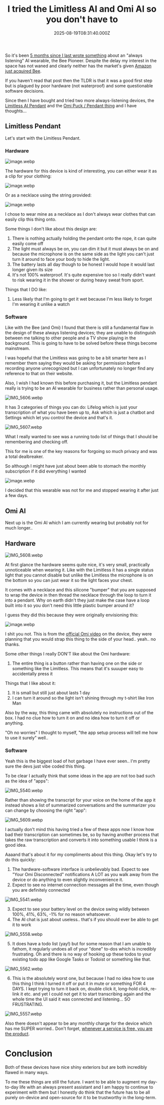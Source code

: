 ﻿---
coverImage: ./header.webp
date: "2025-08-19T08:31:40.000Z"
tags:
  - ai
  - wearables
  - personal
  - tech
title: I tried the Limitless AI and Omi AI so you don't have to
---

So it's been [5 months since I last wrote something](https://mikecann.blog/posts/always-listening-a-month-with-the-bee-computer-ai-assistant) about an "always listening" AI wearable, the Bee Pioneer. Despite the delay my interest in the space has not waned and clearly neither has the market's given [Amazon just acquired Bee](https://techcrunch.com/2025/07/22/amazon-acquires-bee-the-ai-wearable-that-records-everything-you-say/).

If you haven't read that post then the TLDR is that it was a good first step but is plagued by poor hardware (not waterproof) and some questionable software decisions.

Since then I have bought and tried two more always-listening devices, the [Limitless AI Pendant](https://www.limitless.ai/) and the [Omi Puck / Pendant thing](https://www.omi.me/?srsltid=AfmBOopB0CUCHIP28stKi5D3a9BTcivQjgAc6OIsfCukWdAPB1q9VwLo) and I have thoughts…

## Limitless Pendant

Let's start with the Limitless Pendant.

### Hardware

![image.webp](./image.webp)

The hardware for this device is kind of interesting, you can either wear it as a clip for your clothing:

![image.webp](./image_1.webp)

Or as a necklace using the string provided:

![image.webp](./image_2.webp)

I chose to wear mine as a necklace as I don't always wear clothes that can easily clip this thing onto.

Some things I don't like about this design are:

1. There is nothing actually holding the pendant onto the rope, it can quite easily come off
2. The light must always be on, you can dim it but it must always be on and because the microphone is on the same side as the light you can't just turn it around to face your body to hide the light.
3. The battery lasts all day though to be honest I would hope it would last longer given its size
4. It's not 100% waterproof. It's quite expensive too so I really didn't want to risk wearing it in the shower or during heavy sweat from sport.

Things that I DO like:

1. Less likely that I'm going to get it wet because I'm less likely to forget I'm wearing it unlike a watch

### Software

Like with the Bee (and Omi) I found that there is still a fundamental flaw in the design of these always listening devices; they are unable to distinguish between me talking to other people and a TV show playing in the background. This is going to have to be solved before these things become mainstream.

I was hopeful that the Limitless was going to be a bit smarter here as I remember them saying they would be asking for permission before recording anyone unrecognized but I can unfortunately no longer find any reference to that on their website.

Also, I wish I had known this before purchasing it, but the Limitless pendant really is trying to be an AI wearable for business rather than personal usage.

![IMG_5606.webp](./IMG_5606.webp)

It has 3 categories of things you can do: Lifelog which is just your transcription of what you have been up to, Ask which is just a chatbot and Settings which let you control the device and that's it.

![IMG_5607.webp](./IMG_5607.webp)

What I really wanted to see was a running todo list of things that I should be remembering and checking off.

This for me is one of the key reasons for forgoing so much privacy and was a total dealbreaker.

So although I might have just about been able to stomach the monthly subscription if it did everything I wanted

![image.webp](./image_3.webp)

I decided that this wearable was not for me and stopped wearing it after just a few days.

## Omi AI

Next up is the Omi AI which I am currently wearing but probably not for much longer..

## Hardware

![IMG_5608.webp](./c6a8c41d-cc7c-462b-97bc-a89efd27c6a5.webp)

At first glance the hardware seems quite nice, it's very small, practically unnoticeable when wearing it. Like with the Limitless it has a single status light that you cannot disable but unlike the Limitless the microphone is on the bottom so you can just wear it so the light faces your chest.

It comes with a necklace and this silicone "bumper" that you are supposed to wrap the device in then thread the necklace through the loop to turn it into a pendant. Why on earth didn't they just make the case have a loop built into it so you don't need this little plastic bumper around it?

I guess they did this because they were originally envisioning this:

![image.webp](./image_4.webp)

I shit you not. This is from the [official Omi video](https://www.youtube.com/watch?v=MZLzvN3vmtI) on the device, they were planning that you would strap this thing to the side of your head.. yeah.. no thanks.

Some other things I really DON'T like about the Omi hardware:

1. The entire thing is a button rather than having one on the side or something like the Limitless. This means that it's suuuper easy to accidentally press it

Things that I like about it:

1. It is small but still just about lasts 1 day
2. I can turn it around so the light isn't shining through my t-shirt like Iron Man

Also by the way, this thing came with absolutely no instructions out of the box. I had no clue how to turn it on and no idea how to turn it off or anything.

"Oh no worries" I thought to myself, "the app setup process will tell me how to use it surely" well..

### Software

Yeah this is the biggest load of hot garbage I have ever seen.. I'm pretty sure the devs just vibe coded this thing.

To be clear I actually think that some ideas in the app are not too bad such as the idea of "apps":

![IMG_5540.webp](./IMG_5540.webp)

Rather than showing the transcript for your voice on the home of the app it instead shows a list of summarized conversations and the summarizer you can change by choosing the right "app":

![IMG_5609.webp](./IMG_5609.webp)

I actually don't mind this having tried a few of these apps now I know how bad their transcription can sometimes be, so by having another process that takes the raw transcription and converts it into something usable I think is a good idea.

Aaaand that's about it for my compliments about this thing. Okay let's try to do this quickly:

1. The hardware-software interface is unbelievably bad. Expect to see "Your Omi Disconnected" notifications A LOT as you walk away from the device or do anything to even slightly inconvenience it.
2. Expect to see no internet connection messages all the time, even though you are definitely connected

![IMG_5541.webp](./d7e2772d-6bb3-46da-901e-5af2492062fc.webp)

3. Expect to see your battery level on the device swing wildly between 100%, 41%, 63%, -1% for no reason whatsoever.
4. The AI chat is just about useless.. that's if you should ever be able to get it to work

![IMG_5558.webp](./IMG_5558.webp)

5. It does have a todo list (yay!) but for some reason that I am unable to fathom, it regularly undoes all of your "done" to-dos which is incredibly frustrating. Oh and there is no way of hooking up these todos to your existing todo app like Google Tasks or Todoist or something like that.

![IMG_5562.webp](./6e21fc43-3c81-4e93-83e2-fded8f1f8a48.webp)

6. This is the absolutely worst one, but because I had no idea how to use this thing I think I turned it off or put it in mute or something FOR 4 DAYS. I kept trying to turn it back on, double click it, long-hold click, re-link it etc. and yet I could not get it to start transcribing again and the whole time the UI said it was connected and listening… SO FRUSTRATING.

![IMG_5557.webp](./632130f0-2aee-4d8d-8e5d-0f51c66862f6.webp)

Also there doesn't appear to be any monthly charge for the device which has me SUPER worried.. Don't forget, [whenever a service is free, you are the product](https://www.forbes.com/sites/marketshare/2012/03/05/if-youre-not-paying-for-it-you-become-the-product/).

# Conclusion

Both of these devices have nice shiny exteriors but are both incredibly flawed in many ways.

To me these things are still the future. I want to be able to augment my day-to-day life with an always present assistant and I am happy to continue to experiment with them but I honestly do think that the future has to be all purely on-device and open-source for it to be trustworthy in the long-term.
